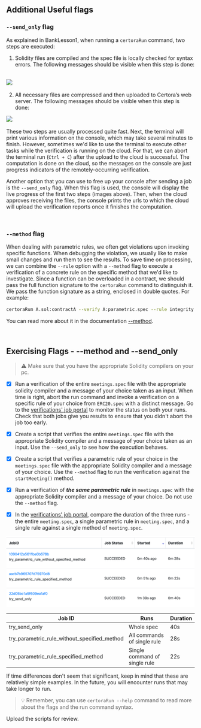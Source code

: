 ## Additional Useful flags

### `--send_only` flag

As explained in BankLesson1, when running a `certoraRun` command, two steps are executed:

1. Solidity files are compiled and the spec file is locally checked for syntax errors. The following messages should be visible when this step is done:
</br>
<img src="images/LocalTypeChecking.png" width="350">

2. All necessary files are compressed and then uploaded to Certora’s web server.
The following messages should be visible when this step is done:
<img src="images/ComprassingAndUploading.png" width="350">

These two steps are usually processed quite fast. Next, the terminal will print various information on the console, which may take several minutes to finish. However, sometimes we'd like to use the terminal to execute other tasks while the verification is running on the cloud.
For that, we can abort the terminal run (`Ctrl + C`) after the upload to the cloud is successful. The computation is done on the cloud, so the messages on the console are just progress indicators of the remotely-occurring verification.

Another option that you can use to free up your console after sending a job is the `--send_only` flag. When this flag is used, the console will display the live progress of the first two steps (images above). Then, when the cloud approves receiving the files, the console prints the urls to which the cloud will upload the verification reports once it finishes the computation.

</br>

### `--method` flag

When dealing with parametric rules, we often get violations upon invoking specific functions. When debugging the violation, we usually like to make small changes and run them to see the results. To save time on processing, we can combine the `--rule` option with a `--method` flag to execute a verification of a concrete rule on the specific method that we'd like to investigate.
Since a function can be overloaded in a contract, we should pass the full function signature to the `certoraRun` command to distinguish it. We pass the function signature as a string, enclosed in double quotes.
For example:

```sh
certoraRum A.sol:contractA --verify A:parametric.spec --rule integrity --method "foo(uint256, address, bytes32)"
```

You can read more about it in the documentation [--method](https://certora.atlassian.net/wiki/spaces/CPD/pages/7340043/Certora+Prover+CLI+Options#--method).

</br>

## Exercising Flags - --method and --send_only

> :warning: Make sure that you have the appropriate Solidity compilers on your pc.

 - [x] Run a verification of the entire `meetings.spec` file with the appropriate solidity compiler and a message of your choice taken as an input. When time is right, abort the run command and invoke a verification on a specific rule of your choice from `ERC20.spec` with a distinct message. Go to the [verifications' job portal](https://prover.certora.com/) to monitor the status on both your runs. Check that both jobs give you results to ensure that you didn't abort the job too early.

 - [x] Create a script that verifies the entire `meetings.spec` file with the appropriate Solidity compiler and a message of your choice taken as an input. Use the `--send_only` to see how the execution behaves.

- [x] Create a script that verifies a parametric rule of your choice in the `meetings.spec` file with the appropriate Solidity compiler and a message of your choice. Use the `--method` flag to run the verification against the `startMeeting()` method.

- [x] Run a verification of ***the same parametric rule*** in `meetings.spec` with the appropriate Solidity compiler and a message of your choice. Do not use the `--method` flag.

- [x] In the [verifications' job portal](https://prover.certora.com/), compare the duration of the three runs - the entire `meeting.spec`, a single parametric rule in `meeting.spec`, and a single rule against a single method of `meeting.spec`.

![](./job_durations.png)

| Job ID  | Runs  | Duration  |
|---|---|---|
| try_send_only | Whole spec  | 40s  |
| try_parametric_rule_without_specified_method |  All commands of single rule | 28s  |
| try_parametric_rule_specified_method |  Single command of single rule |  22s |

If time differences don't seem that significant, keep in mind that these are relatively simple examples. In the future, you will encounter runs that may take longer to run.

> :bulb: Remember, you can use `certoraRun --help` command to read more about the flags and the run command syntax.

Upload the scripts for review.